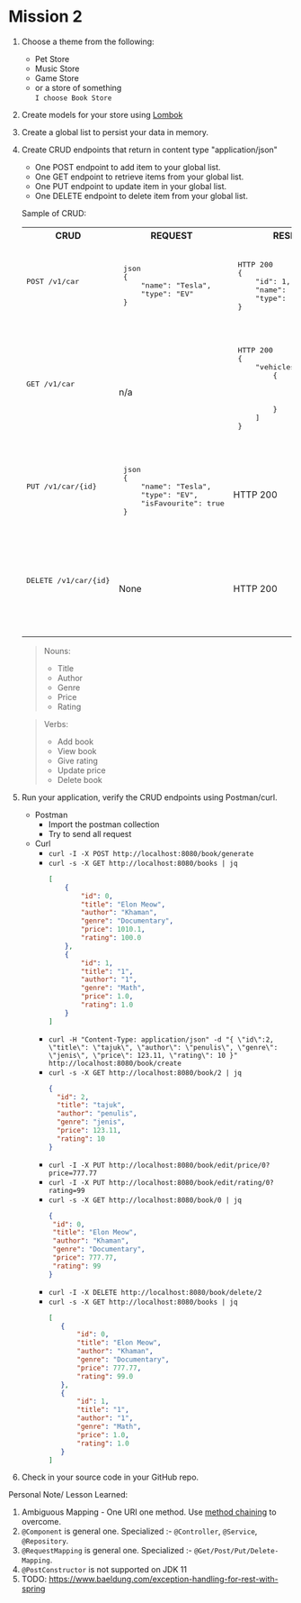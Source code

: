  # Mission 2
 
1. Choose a theme from the following:
     - Pet Store
     - Music Store
     - Game Store
     - or a store of something  
 ``I choose Book Store`` 
2. Create models for your store using [Lombok](https://www.baeldung.com/intro-to-project-lombok)
3. Create a global list to persist your data in memory.
4. Create CRUD endpoints that return in content type "application/json"
    - One POST endpoint to add item to your global list.
    - One GET endpoint to retrieve items from your global list.
    - One PUT endpoint to update item in your global list.
    - One DELETE endpoint to delete item from your global list.

    Sample of CRUD:
    <table>
    <tr><th>CRUD</th>
    <th>REQUEST</th>
    <th>RESPONSE</th>
    <tr>
    <td>
    <pre>
    <br/><br/><br/>POST /v1/car <br/><br/><br/><br>
    </pre>
    </td>
    <td><pre>
    json
    {
        "name": "Tesla",
        "type": "EV"
    }
    </pre></td>
    <td><pre>
    HTTP 200
    {
        "id": 1,
        "name": "Tesla",
        "type": "EV"
    }
    </pre></td>
    <tr><td><pre><br/><br/><br/>GET /v1/car<br/><br/><br/><br>
    <td>
    n/a
    </td>
    <td><pre>
    HTTP 200
    {
        "vehicles": [
            {
                "id": 1,
                "name": "Tesla",
                "type": "EV"
            }
        ]
    }
    </pre></td>
    <tr><td><pre><br/><br/><br/>PUT /v1/car/{id}<br/><br/><br/><br>
    <td><pre>
    json
    {
        "name": "Tesla",
        "type": "EV",
        "isFavourite": true
    }
    </pre></td>
    <td>
    HTTP 200
    </td>
    <tr><td><pre><br/><br/><br/>DELETE /v1/car/{id}<br/><br/><br/><br>
    <td>
    None
    </td>
    <td>
    HTTP 200
    </td>
    </table>

    > Nouns: 
    > - Title
    > - Author
    > - Genre
    > - Price
    > - Rating
  
    > Verbs:
    > - Add book
    > - View book
    > - Give rating
    > - Update price
    > - Delete book 
5. Run your application, verify the CRUD endpoints using Postman/curl.  
   - Postman 
        - Import the postman collection
        - Try to send all request
   - Curl
        - `curl -I -X POST http://localhost:8080/book/generate`
        - `curl -s -X GET http://localhost:8080/books | jq`
            ```json
            [
                {
                    "id": 0,
                    "title": "Elon Meow",
                    "author": "Khaman",
                    "genre": "Documentary",
                    "price": 1010.1,
                    "rating": 100.0
                },
                {
                    "id": 1,
                    "title": "1",
                    "author": "1",
                    "genre": "Math",
                    "price": 1.0,
                    "rating": 1.0
                }
            ]
          ```
        - `curl -H "Content-Type: application/json" -d "{ \"id\":2, \"title\": \"tajuk\", \"author\": \"penulis\", \"genre\": \"jenis\", \"price\": 123.11, \"rating\": 10 }" http://localhost:8080/book/create`
        - `curl -s -X GET http://localhost:8080/book/2 | jq`
            ```json
            {                     
              "id": 2,            
              "title": "tajuk",   
              "author": "penulis",
              "genre": "jenis",   
              "price": 123.11,    
              "rating": 10        
            }
          ```
        - `curl -I -X PUT http://localhost:8080/book/edit/price/0?price=777.77`
        - `curl -I -X PUT http://localhost:8080/book/edit/rating/0?rating=99`
        - `curl -s -X GET http://localhost:8080/book/0 | jq`
           ```json
          {
            "id": 0,
            "title": "Elon Meow",
            "author": "Khaman",
            "genre": "Documentary",
            "price": 777.77,
            "rating": 99
          }
          ```
        - `curl -I -X DELETE http://localhost:8080/book/delete/2`
        - `curl -s -X GET http://localhost:8080/books | jq`
            ```json
           [
               {
                   "id": 0,
                   "title": "Elon Meow",
                   "author": "Khaman",
                   "genre": "Documentary",
                   "price": 777.77,
                   "rating": 99.0
               },
               {
                   "id": 1,
                   "title": "1",
                   "author": "1",
                   "genre": "Math",
                   "price": 1.0,
                   "rating": 1.0
               }
           ]
          ```
6. Check in your source code in your GitHub repo.


Personal Note/ Lesson Learned:
1. Ambiguous Mapping - One URI one method. Use [method chaining](https://stackoverflow.com/questions/7428039/java-constructor-method-with-optional-parameters) to overcome.
2. `@Component` is general one. Specialized :- `@Controller`, `@Service`, `@Repository`.
3. `@RequestMapping` is general one. Specialized :- `@Get/Post/Put/Delete-Mapping`.
4. `@PostConstructor` is not supported on JDK 11
5. TODO: https://www.baeldung.com/exception-handling-for-rest-with-spring

